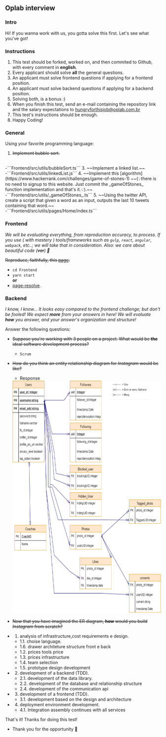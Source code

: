 ## Oplab interview

### Intro

Hi! If you wanna work with us, you gotta solve this first. Let's see what you've got!

### Instructions

1. This test should be forked, worked on, and then commited to Github, with every comment in **english**.
2. Every applicant should solve **all** the general questions.
3. An applicant must solve frontend questions if applying for a frontend position.
4. An applicant must solve backend questions if applying for a backend position.
5. Solving both, is a bonus :)
6. When you finish this test, send an e-mail containing the repository link and the salary expectations to <hungryforthisjob@oplab.com.br>
7. This test's instructions should be enough.
8. Happy Coding!

### General
Using your favorite programming language:

1. ~~Implement bubble sort.~~
<br>
 -```Frontend/src/utils/bubbleSort.ts```
3. ~~Implement a linked list.~~
<br>
 -```Frontend/src/utils/linkedList.js```
4. ~~Implement this [algorithm](https://www.hackerrank.com/challenges/game-of-stones-1)
~~(💡️there is no need to signup to this website. Just commit the _gameOfStones_ function implementation and that's it.💡️).~~
<br>
 -```Frontend/src/utils/_gameOfStones_.ts```
5. ~~Using the twitter API, create a script that given a word as an input, outputs the last 10 tweets containing that word.~~<br>
 -```Frontend/src/utils/pages/Home/index.ts```

### Frontend

_We will be evaluating everything, from reproduction accuracy, to process. If you use ( with mastery ) tools/frameworks such as `gulp`, `react`, `angular`, `webpack`, etc..; we will take that in consideration. Also: we care about beautiful code (~~var~~) 👾_

~~Reproduce, faithfully, this [page]( http://ydirection.com/Aria/index-3.html ).~~
 - ```cd Frontend```
 - ```yarn start```<br>
 **or**
 - [page-resolve]( https://andersonfrfilho.github.io/oplab-interview ).

### Backend

_I know, I know... It looks easy compared to the frontend challenge; but don't be fooled! We expect **more** from your answers in here! We will evaluate **how** you answer, and your answer's organization and structure!_

Answer the following questions:
- ~~Suppose you're working with 3 people on a project. What would be **the** ideal software development process?~~
  - ```Scrum```
- ~~How do you think an entity relationship diagram for _Instagram_ would be like?~~
  - Response

  <img src="./Backend/schema.png" alt="Markdown Monster icon" style="height: 750px;width:850px; margin-right:10px;" />

- ~~Now that you have imagined the ER diagram, **how** would you build _Instagram_ from scratch?~~
 - 1. analysis of infrastructure,cost requirements e design.
   - 1.1. choise language.
   - 1.6. drawer architeture structure front e back
   - 1.2. prices tools price
   - 1.3. prices infrastructure
   - 1.4. team selection
   - 1.5. prototype design development
 - 2. development of a backend (TDD).
   - 2.1. development of the data library.
   - 2.2. development of the database and relationship structure
   - 2.4. development of the communication api
 - 3. development of a frontend (TDD).
   - 3.1. development based on the design and architecture
 - 4. deployment environment development.
   - 4.1. Integration assembly continues with all services


That's it! Thanks for doing this test!
 - Thank you for the opportunity
🚀
